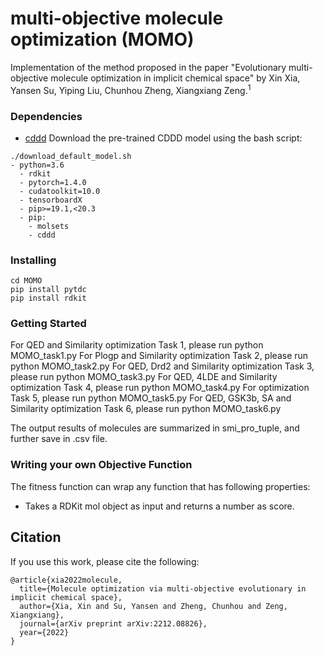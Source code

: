 # multi-objective molecule optimization (MOMO)

Implementation of the method proposed in the paper "Evolutionary multi-objective molecule optimization in implicit chemical space" by Xin Xia, Yansen Su, Yiping Liu, Chunhou Zheng, Xiangxiang Zeng.<sup>1</sup>

### Dependencies
- [cddd](https://github.com/jrwnter/cddd)
Download the pre-trained CDDD model using the bash script:
```
./download_default_model.sh
- python=3.6
  - rdkit
  - pytorch=1.4.0
  - cudatoolkit=10.0
  - tensorboardX
  - pip>=19.1,<20.3
  - pip:
    - molsets
    - cddd
```

### Installing
```
cd MOMO
pip install pytdc
pip install rdkit
```
### Getting Started
For QED and Similarity optimization Task 1, please run python MOMO_task1.py
For Plogp and Similarity optimization Task 2, please run python MOMO_task2.py
For QED, Drd2 and Similarity optimization Task 3, please run python MOMO_task3.py
For QED, 4LDE and Similarity optimization Task 4, please run python MOMO_task4.py
For optimization Task 5, please run python MOMO_task5.py
For QED, GSK3b, SA and Similarity optimization Task 6, please run python MOMO_task6.py

The output results of molecules are summarized in smi_pro_tuple, and further save in .csv file.



### Writing your own Objective Function
The fitness function can wrap any function that has following properties:
- Takes a RDKit mol object as input and returns a number as score.


## Citation

If you use this work, please cite the following:
```
@article{xia2022molecule,
  title={Molecule optimization via multi-objective evolutionary in implicit chemical space},
  author={Xia, Xin and Su, Yansen and Zheng, Chunhou and Zeng, Xiangxiang},
  journal={arXiv preprint arXiv:2212.08826},
  year={2022}
}
```
